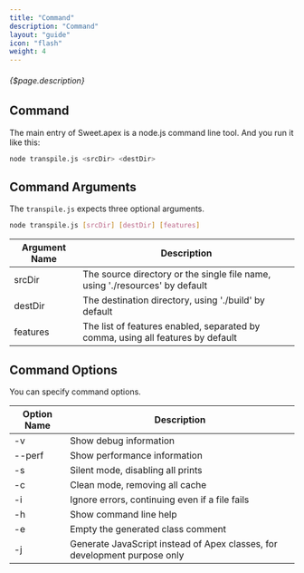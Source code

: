 ```yaml
---
title: "Command"
description: "Command"
layout: "guide"
icon: "flash"
weight: 4
---
```


###### {$page.description}

<article id="1">

## Command

The main entry of Sweet.apex is a node.js command line tool. And you run it like this:

```bash
node transpile.js <srcDir> <destDir>
```

</article>

<article id="2">

## Command Arguments

The `transpile.js` expects three optional arguments.

```bash
node transpile.js [srcDir] [destDir] [features]
```

| Argument Name | Description |
| ------------- | ----------- |
| srcDir | The source directory or the single file name, using './resources' by default |
| destDir | The destination directory, using './build' by default |
| features | The list of features enabled, separated by comma, using all features by default |

</article>

<article id="3">

## Command Options

You can specify command options.

| Option Name | Description |
| ----------- | ----------- |
| -v | Show debug information |
| --perf | Show performance information |
| -s | Silent mode, disabling all prints |
| -c | Clean mode, removing all cache |
| -i | Ignore errors, continuing even if a file fails |
| -h | Show command line help |
| -e | Empty the generated class comment |
| -j | Generate JavaScript instead of Apex classes, for development purpose only |

</article>
